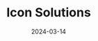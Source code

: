 ---  
layout: startup_page  
title: "Icon Solutions"  
id: "iconsolutions.com"  
permalink: "/iconsolutionsiconsolutions.com03142024/"  
website: "https://iconsolutions.com/"  
funding_round: "Strategic Investment"  
funding_amount: ""  
investors: "NatWest"  
about: "Icon Solutions is a fintech company offering payments technology and consultancy services to financial institutions. They provide a low-code payments framework (IPF) enabling faster, safer, and more cost-effective development and implementation of payment systems. Their services support the entire payments transformation journey, from strategy to solution implementation."  
markets: "Fintech, Payments, Financial Services, Banking, Consulting, Information Technology, Software, Legal"  
hq: "Wimbledon, Merton, United Kingdom"  
founded_year: "2009"  
linkedin: "https://uk.linkedin.com/company/icon-solutions-uk-ltd"  
twitter: "https://twitter.com/iconsolutions"  
instagram: ""  
facebook: ""  
crunchbase: "https://www.crunchbase.com/organization/icon-solutions"  
pitchbook: "https://pitchbook.com/profiles/company/433669-69"  

date_display: "14-Mar-2024"  
date: "2024-03-14"

# SEO Optimization  
meta_title: "Icon Solutions - Strategic Investment"  
meta_description: "Icon Solutions, Icon Solutions is a fintech company offering payments technology and consultancy services to financial institutions. They provide a low-code payments ..."  
meta_keywords: "Icon Solutions, Fintech, Payments, Financial Services, Banking, Consulting, Information Technology, Software, Legal, Strategic Investment funding"  
canonical_url: "https://startup.projectstartups.com/iconsolutionsiconsolutions.com03142024/"  
---